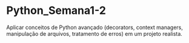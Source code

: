 # Python_Semana1-2
Aplicar conceitos de Python avançado (decorators, context managers, manipulação de arquivos, tratamento de erros) em um projeto realista.
